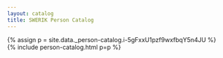 ```yaml
---
layout: catalog
title: SWERIK Person Catalog
---
```

{% assign p = site.data._person-catalog.i-5gFxxU1pzf9wxfbqY5n4JU %}
{% include person-catalog.html p=p %}

